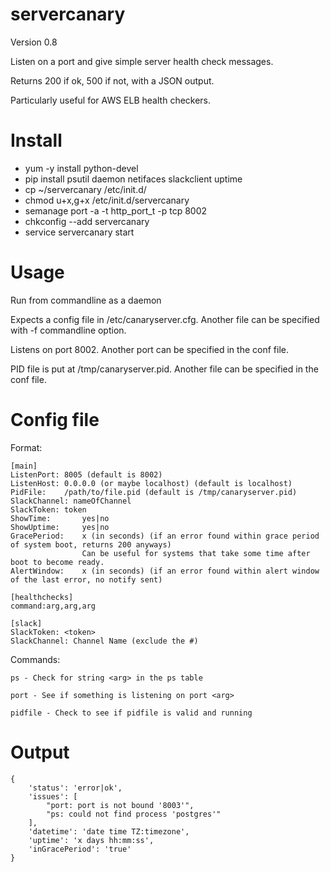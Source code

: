 # servercanary

Version 0.8

Listen on a port and give simple server health check messages.

Returns 200 if ok, 500 if not, with a JSON output.

Particularly useful for AWS ELB health checkers.

# Install

- yum -y install python-devel
- pip install psutil daemon netifaces slackclient uptime
- cp ~/servercanary /etc/init.d/
- chmod u+x,g+x /etc/init.d/servercanary
- semanage port -a -t http_port_t -p tcp 8002
- chkconfig --add servercanary
- service servercanary start

# Usage

Run from commandline as a daemon

Expects a config file in /etc/canaryserver.cfg.  Another file can be specified with -f commandline option.

Listens on port 8002.  Another port can be specified in the conf file.

PID file is put at /tmp/canaryserver.pid.  Another file can be specified in the conf file.

# Config file

Format:

```
[main]
ListenPort: 8005 (default is 8002)
ListenHost: 0.0.0.0 (or maybe localhost) (default is localhost)
PidFile:    /path/to/file.pid (default is /tmp/canaryserver.pid)
SlackChannel: nameOfChannel
SlackToken: token
ShowTime:       yes|no
ShowUptime:     yes|no
GracePeriod:    x (in seconds) (if an error found within grace period of system boot, returns 200 anyways)
                Can be useful for systems that take some time after boot to become ready.
AlertWindow:    x (in seconds) (if an error found within alert window of the last error, no notify sent)

[healthchecks]
command:arg,arg,arg

[slack]
SlackToken: <token>
SlackChannel: Channel Name (exclude the #)
```

Commands:

    ps - Check for string <arg> in the ps table

    port - See if something is listening on port <arg>

    pidfile - Check to see if pidfile is valid and running

# Output

```
{
    'status': 'error|ok',
    'issues': [
        "port: port is not bound '8003'",
        "ps: could not find process 'postgres'"
    ],
    'datetime': 'date time TZ:timezone',
    'uptime': 'x days hh:mm:ss',
    'inGracePeriod': 'true'
}
```

